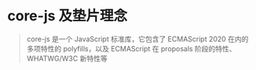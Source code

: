 # core-js 及垫片理念

> core-js 是一个 JavaScript 标准库，它包含了 ECMAScript 2020 在内的多项特性的 polyfills，以及 ECMAScript 在 proposals 阶段的特性、WHATWG/W3C 新特性等